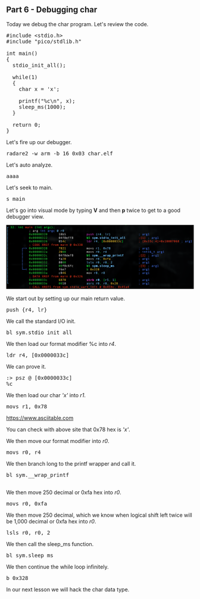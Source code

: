 ## Part 6 - Debugging char

Today we debug the char program. Let's review the code.

<pre spellcheck="false">#include &lt;stdio.h&gt;
#include "pico/stdlib.h"

int main()&nbsp;
{
&nbsp; stdio_init_all();

&nbsp; while(1)&nbsp;
&nbsp; {
&nbsp; &nbsp; char x = 'x';
&nbsp; &nbsp; &nbsp; &nbsp;&nbsp;
&nbsp; &nbsp; printf("%c\n", x);
&nbsp; &nbsp; sleep_ms(1000);
&nbsp; }
&nbsp; &nbsp; &nbsp; &nbsp;&nbsp;
&nbsp; return 0;
}
</pre>

Let's fire up our debugger.

<pre spellcheck="false">radare2 -w arm -b 16 0x03_char.elf
</pre>

Let's auto analyze.

<pre spellcheck="false">aaaa
</pre>

Let's seek to main.

<pre spellcheck="false">s main
</pre>

Let's go into visual mode by typing&nbsp;__V__&nbsp;and then&nbsp;__p__&nbsp;twice to get to a good debugger view.

<div class="slate-resizable-image-embed slate-image-embed__resize-full-width"><img src="/imgs/1616704139039.jpg"/></div>

We start out by setting up our main return value.

<pre spellcheck="false">push {r4, lr}
</pre>

We call the standard I/O init.

<pre spellcheck="false">bl sym.stdio_init_all
</pre>

We then load our format modifier %c into _r4_.

<pre spellcheck="false">ldr r4, [0x0000033c]
</pre>

We can prove it.

<pre spellcheck="false">:&gt; psz @ [0x0000033c]
%c
</pre>

We then load our char _'x'_ into _r1_.

<pre spellcheck="false">movs r1, 0x78
</pre>

https://www.asciitable.com

You can check with above site that 0x78 hex is _'x'_.

We then move our format modifier into _r0_.

<pre spellcheck="false">movs r0, r4&nbsp;
</pre>

We then branch long to the printf wrapper and call it.

<pre spellcheck="false">bl sym.__wrap_printf

</pre>

We then move 250 decimal or 0xfa hex into _r0_.

<pre spellcheck="false">movs r0, 0xfa
</pre>

We then move 250 decimal, which we know when logical shift left twice will be 1,000 decimal or 0xfa hex into _r0_.

<pre spellcheck="false">lsls r0, r0, 2
</pre>

We then call the sleep\_ms function.

<pre spellcheck="false">bl sym.sleep_ms
</pre>

We then continue the while loop infinitely.

<pre spellcheck="false">b 0x328
</pre>

In our next lesson we will hack the char data type.